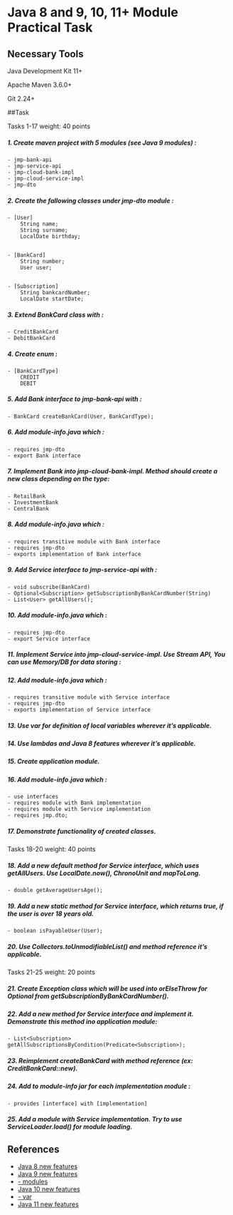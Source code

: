 # Java 8 and 9, 10, 11+ Module Practical Task

## Necessary Tools

Java Development Kit 11+

Apache Maven 3.6.0+

Git 2.24+

##Task

Tasks 1-17 weight: 40 points

##### 1.	Create maven project with 5 modules (see Java 9 modules) :
	- jmp-bank-api
    - jmp-service-api
    - jmp-cloud-bank-impl
    - jmp-cloud-service-impl
    - jmp-dto

##### 2.	Create the fallowing classes under jmp-dto module :
    - [User]
        String name;
        String surname;
        LocalDate birthday;


    - [BankCard]
        String number;
        User user;


    - [Subscription]
        String bankcardNumber;
        LocalDate startDate;

##### 3.	Extend BankCard class with :
    - CreditBankCard
    - DebitBankCard

##### 4.	Create enum :
    - [BankCardType]
        CREDIT
        DEBIT

##### 5.	Add Bank interface to jmp-bank-api with :
    - BankCard createBankCard(User, BankCardType);
##### 6.	Add module-info.java which :
    - requires jmp-dto
    - export Bank interface
##### 7.	Implement Bank into jmp-cloud-bank-impl. Method should create a new class depending on the type:
    - RetailBank
    - InvestmentBank 
    - CentralBank
##### 8.	Add module-info.java which :
    - requires transitive module with Bank interface
    - requires jmp-dto
    - exports implementation of Bank interface
##### 9.	Add Service interface to jmp-service-api with :
    - void subscribe(BankCard)
 	- Optional<Subscription> getSubscriptionByBankCardNumber(String)
    - List<User> getAllUsers();
##### 10.	Add module-info.java which :
    - requires jmp-dto
    - export Service interface
##### 11.	Implement Service into jmp-cloud-service-impl. Use Stream API, You can use Memory/DB for data storing :
##### 12.	Add module-info.java which :
    - requires transitive module with Service interface
    - requires jmp-dto
    - exports implementation of Service interface
##### 13.	Use var for definition of local variables wherever it’s applicable.
##### 14.	Use lambdas and Java 8 features wherever it’s applicable.
##### 15.	Create application module.
##### 16.	Add module-info.java which :
    - use interfaces
    - requires module with Bank implementation
    - requires module with Service implementation
    - requires jmp.dto;
##### 17.	Demonstrate functionality of created classes.

Tasks 18-20 weight: 40 points
##### 18.	Add a new default method for Service interface, which uses getAllUsers. Use LocalDate.now(), ChronoUnit and mapToLong.
    - double getAverageUsersAge();
##### 19.	Add a new static method for Service interface, which returns true, if the user is over 18 years old.
    - boolean isPayableUser(User);
##### 20.	Use Collectors.toUnmodifiableList() and method reference it’s applicable.

Tasks 21-25 weight: 20 points

##### 21.	Create Exception class which will be used into orElseThrow for Optional from getSubscriptionByBankCardNumber().
##### 22.	Add a new method for Service interface and implement it. Demonstrate this method ino application module:
    - List<Subscription> getAllSubscriptionsByCondition(Predicate<Subscription>);
##### 23.	Reimplement createBankCard with method reference (ex: CreditBankCard::new).
##### 24.	Add to module-info jar for each implementation module :
    - provides [interface] with [implementation]
##### 25.	Add a module with Service implementation. Try to use ServiceLoader.load() for module loading.

## References

- [Java 8 new features](https://www.journaldev.com/2389/java-8-features-with-examples)
- [Java 9 new features](https://www.journaldev.com/13121/java-9-features-with-examples)
- [- modules](https://www.baeldung.com/java-9-modularity)
- [Java 10 new features](https://www.journaldev.com/20395/java-10-features)
- [- var](https://dzone.com/articles/var-work-in-progress)
- [Java 11 new features](https://www.journaldev.com/24601/java-11-features)
